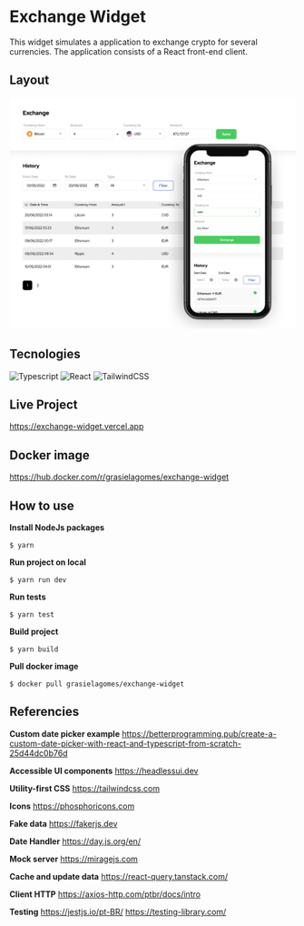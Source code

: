 # Exchange Widget
This widget simulates a application to exchange crypto for several currencies. The application consists of a React front-end client.

## Layout
![layout](src/assets/exchange.jpg)

## Tecnologies
![Typescript](https://img.shields.io/badge/TypeScript-007ACC?style=for-the-badge&logo=typescript&logoColor=white "Typescript")
![React](https://img.shields.io/badge/React-20232A?style=for-the-badge&logo=react&logoColor=61DAFB)
![TailwindCSS](https://img.shields.io/badge/tailwindcss-%2338B2AC.svg?style=for-the-badge&logo=tailwind-css&logoColor=white)

## Live Project
https://exchange-widget.vercel.app

## Docker image
https://hub.docker.com/r/grasielagomes/exchange-widget

## How to use
**Install NodeJs packages**

    $ yarn

**Run project on local**

    $ yarn run dev

**Run tests**

    $ yarn test

**Build project**

    $ yarn build

**Pull docker image**

    $ docker pull grasielagomes/exchange-widget

## Referencies
**Custom date picker example**
https://betterprogramming.pub/create-a-custom-date-picker-with-react-and-typescript-from-scratch-25d44dc0b76d

**Accessible UI components**
https://headlessui.dev

**Utility-first CSS**
https://tailwindcss.com

**Icons**
https://phosphoricons.com

**Fake data**
https://fakerjs.dev

**Date Handler**
https://day.js.org/en/

**Mock server**
https://miragejs.com

**Cache and update data**
https://react-query.tanstack.com/

**Client HTTP**
https://axios-http.com/ptbr/docs/intro

**Testing**
https://jestjs.io/pt-BR/
https://testing-library.com/
